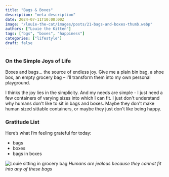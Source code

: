 ```yaml
---
title: "Bags & Boxes"
description: "meta description"
date: 2024-07-11T10:00:00Z
image: "/louie-the-cat/images/posts/21-bags-and-boxes-thumb.webp"
authors: ["Louie the Kitten"]
tags: ["bgs", "boxes", "happiness"]
categories: ["lifestyle"]
draft: false
---
```


### On the Simple Joys of Life

Boxes and bags... the source of endless joy. Give me a plain bin bag, a shoe box, an empty grocery bag – I'll transform them into my own personal playground.

I thinks the joy lies in the simplicity. And my needs are simple - I just need a few containers of varying sizes into which I can fit. I just don't understand why humans don't like to sit in bags and boxes. Maybe they don't make human sized sittable containers, or maybe they just don't like being happy.

### Gratitude List

Here’s what I’m feeling grateful for today:

* bags
* boxes
* bags in boxes

![Louie sitting in grocery bag](/louie-the-cat/images/posts/21-bags-and-boxes-full.webp)
*Humans are jealous because they cannot fit into any of these bags*
